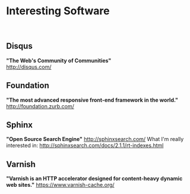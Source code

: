 # Interesting Software
<br />

## __Disqus__
__"The Web's Community of Communities"__  
http://disqus.com/

## __Foundation__
__"The most advanced responsive front-end framework in the world."__  
http://foundation.zurb.com/

## __Sphinx__
__"Open Source Search Engine"__
http://sphinxsearch.com/
What I'm really interested in: http://sphinxsearch.com/docs/2.1.1/rt-indexes.html

## __Varnish__
__"Varnish is an HTTP accelerator designed for content-heavy dynamic web sites."__
https://www.varnish-cache.org/
